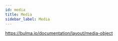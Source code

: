 ```yaml
---
id: media
title: Media
sidebar_label: Media
---
```


https://bulma.io/documentation/layout/media-object